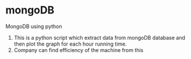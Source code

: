 # mongoDB
MongoDB using python
1) This is a python script which extract data from mongoDB database and then plot the graph for each hour running time. 
2) Company can find efficiency of the machine from this
